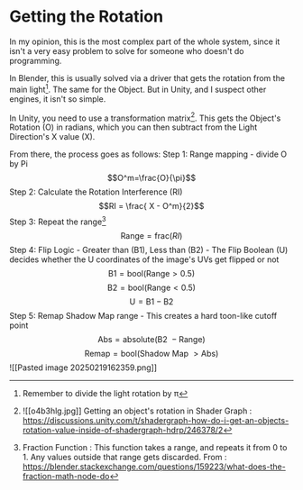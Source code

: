 # Getting the Rotation
In my opinion, this is the most complex part of the whole system, since it isn't a very easy problem to solve for someone who doesn't do programming.

In Blender, this is usually solved via a driver that gets the rotation from the main light[^3]. The same for the Object. But in Unity, and I suspect other engines, it isn't so simple.

In Unity, you need to use a transformation matrix[^1]. This gets the Object's Rotation (O) in radians, which you can then subtract from the Light Direction's X value (X).

From there, the process goes as follows:
Step 1: Range mapping - divide O by Pi
$$O^m=\frac{O}{\pi}$$
Step 2: Calculate the Rotation Interference (RI)
$$RI = \frac{ X - O^m}{2}$$
Step 3: Repeat the range[^2]
$$\text{Range}=\text{frac}(RI)$$
Step 4: Flip Logic - Greater than (B1), Less than (B2) - The Flip Boolean (U) decides whether the U coordinates of the image's UVs get flipped or not
$$\text{B1}=\text{bool}(\text{Range}>0.5)$$
$$\text{B2}=\text{bool}(\text{Range}<0.5)$$
$$\text{U}=\text{B1}-\text{B2}$$
Step 5: Remap Shadow Map range - This creates a hard toon-like cutoff point
$$\text{Abs}=\text{absolute}(\text{B2 }-\text{Range})$$
$$\text{Remap}=\text{bool}(\text{Shadow Map }>\text{Abs})$$
![[Pasted image 20250219162359.png]]

[^1]: ![[o4b3hlg.jpg]] Getting an object's rotation in Shader Graph : https://discussions.unity.com/t/shadergraph-how-do-i-get-an-objects-rotation-value-inside-of-shadergraph-hdrp/246378/2

[^2]: Fraction Function : This function takes a range, and repeats it from 0 to 1. Any values outside that range gets discarded. From : https://blender.stackexchange.com/questions/159223/what-does-the-fraction-math-node-do

[^3]: Remember to divide the light rotation by π
